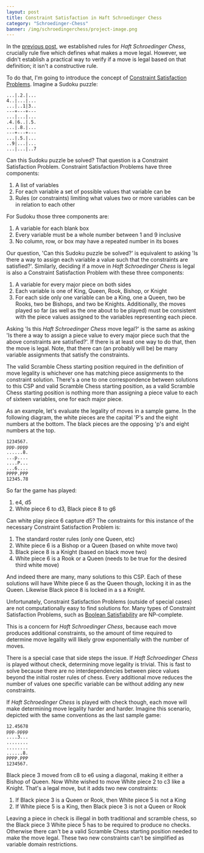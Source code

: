 ```yaml
---
layout: post
title: Constraint Satisfaction in Haft Schroedinger Chess
category: "Schroedinger-Chess"
banner: /img/schroedingerchess/project-image.png
---
```


In the [previous post](schroedinger-chess/2017/11/28/introduction-to-haft-schroedinger-chess.html), we established rules for *Haft Schroedinger Chess*, crucially rule five which defines what makes a move legal. However, we didn't establish a practical way to verify if a move is legal based on that definition; it isn't a constructive rule.

To do that, I'm going to introduce the concept of [Constraint Satisfaction Problems](https://en.wikipedia.org/wiki/Constraint_satisfaction_problem). Imagine a Sudoku puzzle: 

    ...|.2.|...
    4..|...|...
    ...|..1|3..
    ---+---+---
    ...|...|...
    .4.|6..|.5.
    ...|.8.|...
    ---+---+---
    ...|.5.|...
    ..9|...|...
    ...|...|..7

Can this Sudoku puzzle be solved? That question is a Constraint Satisfaction Problem. Constraint Satisfaction Problems have three components:

1. A list of variables
2. For each variable a set of possible values that variable can be
3. Rules (or constraints) limiting what values two or more variables can be in relation to each other

For Sudoku those three components are:

1. A variable for each blank box
2. Every variable must be a whole number between 1 and 9 inclusive
3. No column, row, or box may have a repeated number in its boxes

Our question, 'Can this Sudoku puzzle be solved?' is equivalent to asking 'Is there a way to assign each variable a value such that the constraints are satisfied?'. Similarly, deciding if a move in *Haft Schroedinger Chess* is legal is also a Constraint Satisfaction Problem with these three components:

1. A variable for every major piece on both sides
2. Each variable is one of King, Queen, Rook, Bishop, or Knight
3. For each side only one variable can be a King, one a Queen, two be Rooks, two be Bishops, and two be Knights. Additionally, the moves played so far (as well as the one about to be played) must be consistent with the piece values assigned to the variables representing each piece.

Asking 'Is this *Haft Schroedinger Chess* move legal?' is the same as asking 'Is there a way to assign a piece value to every major piece such that the above constraints are satisfied?'. If there is at least one way to do that, then the move is legal. Note, that there can (an probably will be) be many variable assignments that satisfy the constraints.

The valid Scramble Chess starting position required in the definition of move legality is whichever one has matching piece assignments to the constraint solution. There's a one to one correspondence between solutions to this CSP and valid Scramble Chess starting position, as a valid Scramble Chess starting position is nothing more than assigning a piece value to each of sixteen variables, one for each major piece. 

As an example, let's evaluate the legality of moves in a sample game. In the following diagram, the white pieces are the capital 'P's and the eight numbers at the bottom. The black pieces are the opposing 'p's and eight numbers at the top.

    1234567.
    ppp.pppp
    ......8.
    ...p....
    ....P...
    ...6....
    PPPP.PPP
    12345.78

So far the game has played:

1. e4, d5
2. White piece 6 to d3, Black piece 8 to g6

Can white play piece 6 capture d5? The constraints for this instance of the necessary Constraint Satisfaction Problem is:

1. The standard roster rules (only one Queen, etc)
2. White piece 6 is a Bishop or a Queen (based on white move two)
3. Black piece 8 is a Knight (based on black move two)
4. White piece 6 is a Rook or a Queen (needs to be true for the desired third white move)

And indeed there are many, many solutions to this CSP. Each of these solutions will have White piece 6 as the Queen though, locking it in as the Queen. Likewise Black piece 8 is locked in a s a Knight.

Unfortunately, Constraint Satisfaction Problems (outside of special cases) are not computationally easy to find solutions for. Many types of Constraint Satisfaction Problems, such as [Boolean Satisfiability](https://en.wikipedia.org/wiki/Boolean_satisfiability_problem#Unrestricted_satisfiability_.28SAT.29) are NP-complete.

This is a concern for *Haft Schroedinger Chess*, because each move produces additional constraints, so the amount of time required to determine move legality will likely grow exponentially with the number of moves. 

There is a special case that side steps the issue. If *Haft Schroedinger Chess* is played without check, determining move legality is trivial. This is fast to solve because there are no interdependencies between piece values beyond the initial roster rules of chess. Every additional move reduces the number of values one specific variable can be without adding any new constraints.

If *Haft Schroedinger Chess* is played with check though, each move will make determining move legality harder and harder. Imagine this scenario, depicted with the same conventions as the last sample game:

    12.45678
    ppp.pppp
    ....3...
    ........
    ........
    ......8.
    PPPP.PPP
    1234567.

Black piece 3 moved from c8 to e6 using a diagonal, making it either a Bishop of Queen. Now White wished to move White piece 2 to c3 like a Knight. That's a legal move, but it adds two new constraints:

1. If Black piece 3 is a Queen or Rook, then White piece 5 is not a King
2. If White piece 5 is a King, then Black piece 3 is not a Queen or Rook

Leaving a piece in check is illegal in both traditional and scramble chess, so the Black piece 3 White piece 5 has to be required to produce no checks. Otherwise there can't be a valid Scramble Chess starting position needed to make the move legal. These two new constraints can't be simplified as variable domain restrictions.
